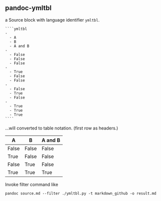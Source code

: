 pandoc-ymltbl
-------------

a Source block with language identifier `ymltbl`.

~~~~
````ymltbl
-
  - A
  - B
  - A and B
-
  - False
  - False
  - False
-
  - True
  - False
  - False
-
  - False
  - True
  - False
-
  - True
  - True
  - True
````
~~~~

...will converted to table notation.
(first row as headers.)

| A     | B     | A and B |
|-------|-------|---------|
| False | False | False   |
| True  | False | False   |
| False | True  | False   |
| True  | True  | True    |

Invoke filter command like

```
pandoc source.md --filter ./ymltbl.py -t markdown_github -o result.md
```

